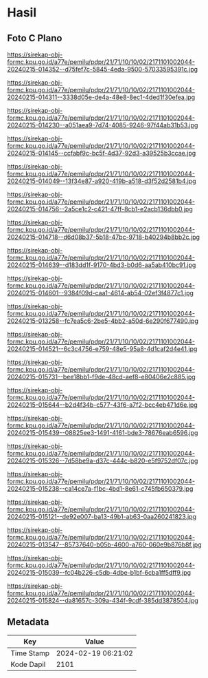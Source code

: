 # Hasil

## Foto C Plano

https://sirekap-obj-formc.kpu.go.id/a77e/pemilu/pdpr/21/71/10/10/02/2171101002044-20240215-014352--d75fef7c-5845-4eda-9500-57033595391c.jpg

https://sirekap-obj-formc.kpu.go.id/a77e/pemilu/pdpr/21/71/10/10/02/2171101002044-20240215-014311--3338d05e-de4a-48e8-8ec1-4ded1f30efea.jpg

https://sirekap-obj-formc.kpu.go.id/a77e/pemilu/pdpr/21/71/10/10/02/2171101002044-20240215-014230--a051aea9-7d74-4085-9246-97f44ab31b53.jpg

https://sirekap-obj-formc.kpu.go.id/a77e/pemilu/pdpr/21/71/10/10/02/2171101002044-20240215-014145--ccfabf9c-bc5f-4d37-92d3-a39525b3ccae.jpg

https://sirekap-obj-formc.kpu.go.id/a77e/pemilu/pdpr/21/71/10/10/02/2171101002044-20240215-014049--13f34e87-a920-419b-a518-d3f52d2581b4.jpg

https://sirekap-obj-formc.kpu.go.id/a77e/pemilu/pdpr/21/71/10/10/02/2171101002044-20240215-014756--2a5ce1c2-c421-47ff-8cb1-e2acb136dbb0.jpg

https://sirekap-obj-formc.kpu.go.id/a77e/pemilu/pdpr/21/71/10/10/02/2171101002044-20240215-014718--d6d08b37-5b18-47bc-9718-b40294b8bb2c.jpg

https://sirekap-obj-formc.kpu.go.id/a77e/pemilu/pdpr/21/71/10/10/02/2171101002044-20240215-014639--d183dd1f-9170-4bd3-b0d6-aa5ab410bc91.jpg

https://sirekap-obj-formc.kpu.go.id/a77e/pemilu/pdpr/21/71/10/10/02/2171101002044-20240215-014601--9384f09d-caa1-4614-ab54-02ef3f4877c1.jpg

https://sirekap-obj-formc.kpu.go.id/a77e/pemilu/pdpr/21/71/10/10/02/2171101002044-20240215-013258--fc7ea5c6-2be5-4bb2-a50d-6e290f677490.jpg

https://sirekap-obj-formc.kpu.go.id/a77e/pemilu/pdpr/21/71/10/10/02/2171101002044-20240215-014521--6c3c4756-e759-48e5-95a8-4d1caf2d4e41.jpg

https://sirekap-obj-formc.kpu.go.id/a77e/pemilu/pdpr/21/71/10/10/02/2171101002044-20240215-015731--bee18bb1-f9de-48cd-aef8-e80406e2c885.jpg

https://sirekap-obj-formc.kpu.go.id/a77e/pemilu/pdpr/21/71/10/10/02/2171101002044-20240215-015644--b2d4f34b-c577-43f6-a7f2-bcc4eb471d6e.jpg

https://sirekap-obj-formc.kpu.go.id/a77e/pemilu/pdpr/21/71/10/10/02/2171101002044-20240215-015439--08825ee3-1491-4161-bde3-78676eab6596.jpg

https://sirekap-obj-formc.kpu.go.id/a77e/pemilu/pdpr/21/71/10/10/02/2171101002044-20240215-015326--7d58be9a-d37c-444c-b820-e5f9752df07c.jpg

https://sirekap-obj-formc.kpu.go.id/a77e/pemilu/pdpr/21/71/10/10/02/2171101002044-20240215-015238--ca14ce7a-f1bc-4bd1-8e61-c745fb650379.jpg

https://sirekap-obj-formc.kpu.go.id/a77e/pemilu/pdpr/21/71/10/10/02/2171101002044-20240215-015121--de92e007-ba13-49b1-ab63-0aa260241823.jpg

https://sirekap-obj-formc.kpu.go.id/a77e/pemilu/pdpr/21/71/10/10/02/2171101002044-20240215-013547--85737640-b05b-4600-a760-060e9b876b8f.jpg

https://sirekap-obj-formc.kpu.go.id/a77e/pemilu/pdpr/21/71/10/10/02/2171101002044-20240215-015039--fc04b226-c5db-4dbe-b1bf-6cba1ff5dff9.jpg

https://sirekap-obj-formc.kpu.go.id/a77e/pemilu/pdpr/21/71/10/10/02/2171101002044-20240215-015824--da81657c-309a-434f-9cdf-385dd3878504.jpg


## Metadata

| Key        | Value               |
| ---------- | ------------------- |
| Time Stamp | 2024-02-19 06:21:02 |
| Kode Dapil | 2101                |




